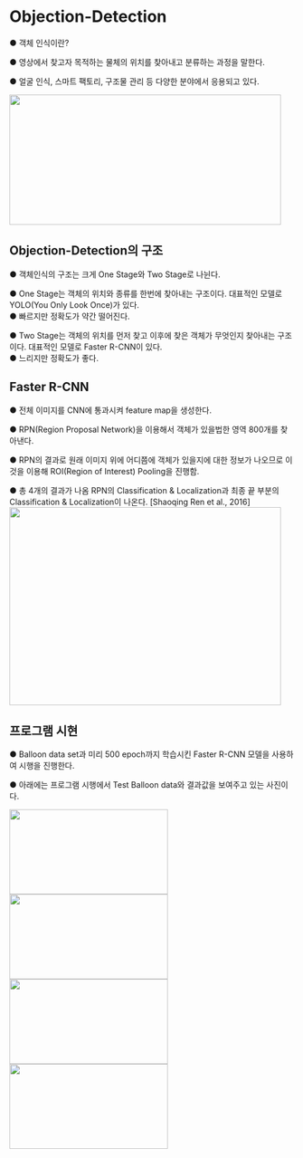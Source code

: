 # Objection-Detection  
● 객체 인식이란?  

● 영상에서 찾고자 목적하는 물체의 위치를 찾아내고 분류하는 과정을 말한다.  

●  얼굴 인식, 스마트 팩토리, 구조물 관리 등 다양한 분야에서 응용되고 있다.

<img src="https://user-images.githubusercontent.com/98728682/153541046-76ce92af-64ae-40da-b49f-b80de477a92c.jpg" width="480" height="230">

## Objection-Detection의 구조  
● 객체인식의 구조는 크게 One Stage와 Two Stage로 나뉜다.  

● One Stage는 객체의 위치와 종류를 한번에 찾아내는 구조이다. 대표적인 모델로 YOLO(You Only Look Once)가 있다.    
● 빠르지만 정확도가 약간 떨어진다.  

● Two Stage는 객체의 위치를 먼저 찾고 이후에 찾은 객체가 무엇인지 찾아내는 구조이다. 대표적인 모델로 Faster R-CNN이 있다.  
● 느리지만 정확도가 좋다.

## Faster R-CNN
● 전체 이미지를 CNN에 통과시켜 feature map을 생성한다.  

● RPN(Region Proposal Network)을 이용해서 객체가 있을법한 영역 800개를 찾아낸다.  

● RPN의 결과로 원래 이미지 위에 어디쯤에 객체가 있을지에 대한 정보가 나오므로 이것을 이용해 ROI(Region of Interest) Pooling을 진행함.  

● 총 4개의 결과가 나옴 RPN의 Classification & Localization과 최종 끝 부분의 Classification &  Localization이 나온다. [Shaoqing Ren et al., 2016]
<img src="https://user-images.githubusercontent.com/98728682/153544846-fe9ca3dc-54cf-4186-8931-4872c5635804.png" width="480" height="350">  

## 프로그램 시현
● Balloon data set과 미리 500 epoch까지 학습시킨 Faster R-CNN 모델을 사용하여 시행을 진행한다.  

● 아래에는 프로그램 시행에서 Test Balloon data와 결과값을 보여주고 있는 사진이다.  

<img src="https://user-images.githubusercontent.com/98728682/153546310-6d701e67-c25f-407e-9547-5c01d3e02877.png" width="280" height="150"><img src="https://user-images.githubusercontent.com/98728682/153546345-e210a11f-2206-4da3-a9d9-afa882b55b8e.png" width="280" height="150">  
<img src="https://user-images.githubusercontent.com/98728682/153546365-147b8ab4-1977-4007-8efb-0815819223ee.png" width="280" height="150"><img src="https://user-images.githubusercontent.com/98728682/153546389-b07f91b1-74a5-43d0-8707-2cf75c780ee7.png" width="280" height="150">
